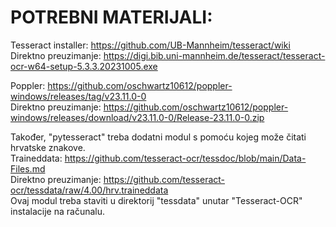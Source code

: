 # POTREBNI MATERIJALI:

Tesseract installer: https://github.com/UB-Mannheim/tesseract/wiki  
Direktno preuzimanje: https://digi.bib.uni-mannheim.de/tesseract/tesseract-ocr-w64-setup-5.3.3.20231005.exe

Poppler: https://github.com/oschwartz10612/poppler-windows/releases/tag/v23.11.0-0  
Direktno preuzimanje: https://github.com/oschwartz10612/poppler-windows/releases/download/v23.11.0-0/Release-23.11.0-0.zip

Također, "pytesseract" treba dodatni modul s pomoću kojeg može čitati hrvatske znakove.  
Traineddata: https://github.com/tesseract-ocr/tessdoc/blob/main/Data-Files.md  
Direktno preuzimanje: https://github.com/tesseract-ocr/tessdata/raw/4.00/hrv.traineddata  
Ovaj modul treba staviti u direktorij "tessdata" unutar "Tesseract-OCR" instalacije na računalu.
